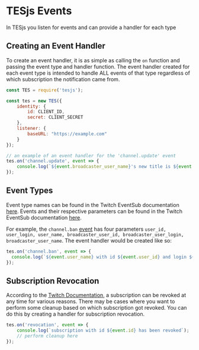 # TESjs Events
In TESjs you listen for events and can provide a handler for each type

## Creating an Event Handler
To create an event handler, it is as simple as calling the `on` function and passing the event type and handler function. The event handler created for each event type is intended to handle ALL events of that type regardless of which subscription the notification came from.
```js
const TES = require('tesjs');

const tes = new TES({
    identity: {
        id: CLIENT_ID,
        secret: CLIENT_SECRET
    },
    listener: {
        baseURL: "https://example.com"
    }
});

// an example of an event handler for the 'channel.update' event
tes.on('channel.update', event => {
    console.log(`${event.broadcaster_user_name}'s new title is ${event.title}`);
});
```

## Event Types
Event type names can be found in the Twitch EventSub documentation [here](https://dev.twitch.tv/docs/eventsub/eventsub-subscription-types).  Events and their respective parameters can be found in the Twitch EventSub documentation [here](https://dev.twitch.tv/docs/eventsub/eventsub-reference#events).

For example, the `channel.ban` [event](https://dev.twitch.tv/docs/eventsub/eventsub-reference#channel-ban-event) has four parameters `user_id, user_login, user_name, broadcaster_user_id, broadcaster_user_login, broadcaster_user_name`.  The event handler would be created like so:
```js
tes.on('channel.ban', event => {
  console.log(`${event.user_name} with id ${event.user_id} and login ${event.user_login} was banned from channel ${event.broadcaster_user_name} with id ${event.broadcaster_user_id} and login ${event.broadcaster_user_login}`)
});
```

## Subscription Revocation
According to the [Twitch Documentation](https://dev.twitch.tv/docs/eventsub#subscription-revocation), a subscription can be revoked at any time for various reasons.  There may be cases where you want to perform some cleanup based on which subscription got revoked.  You can do this by creating a handler for subscription revocation.
```js
tes.on('revocation', event => {
    console.log(`subscription with id ${event.id} has been revoked`);
    // perform cleanup here
});
```